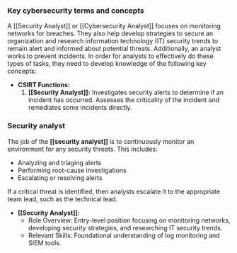 ### Key cybersecurity terms and concepts

A [[Security Analyst]] or [[Cybersecurity Analyst]] focuses on monitoring networks for breaches. They also help develop strategies to secure an organization and research information technology (IT) security trends to remain alert and informed about potential threats. Additionally, an analyst works to prevent incidents. In order for analysts to effectively do these types of tasks, they need to develop knowledge of the following key concepts:

- **CSIRT Functions:**
	1. **[[Security Analyst]]:** Investigates security alerts to determine if an incident has occurred. Assesses the criticality of the incident and remediates some incidents directly.

### **Security analyst**

The job of the **[[security analyst]]** is to continuously monitor an environment for any security threats. This includes: 

- Analyzing and triaging alerts
- Performing root-cause investigations
- Escalating or resolving alerts 

If a critical threat is identified, then analysts escalate it to the appropriate team lead, such as the technical lead.

- **[[Security Analyst]]:**
	- Role Overview: Entry-level position focusing on monitoring networks, developing security strategies, and researching IT security trends.
	- Relevant Skills: Foundational understanding of log monitoring and SIEM tools.
